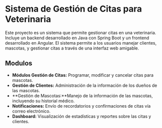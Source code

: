 # Sistema de Gestión de Citas para Veterinaria

Este proyecto es un sistema que permite gestionar citas en una veterinaria. Incluye un backend desarrollado en Java con Spring Boot y un frontend desarrollado en Angular. El sistema permite a los usuarios manejar clientes, mascotas, y gestionar citas a través de una interfaz web amigable.

## Modulos

- **Módulos Gestión de Citas:** Programar, modificar y cancelar citas para mascotas.
- **Gestión de Clientes:** Administración de la información de los dueños de las mascotas.
- **Gestión de Mascotas:**Manejo de la información de las mascotas, incluyendo su historial médico.
- **Notificaciones:** Envío de recordatorios y confirmaciones de citas vía correo electrónico.
- **Dashboard:** Visualización de estadísticas y reportes sobre las citas y clientes.
